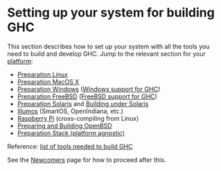 # Setting up your system for building GHC

This section describes how to set up your system with all the tools you need to build and develop GHC. Jump to the relevant section for your [platform](/ghc/ghc/wikis/platforms):

- [Preparation Linux](building/preparation/linux)
- [Preparation MacOS X](building/preparation/mac-osx)
- [Preparation Windows](building/preparation/windows) ([Windows support for GHC](windows-ghc))
- [Preparation FreeBSD](building/preparation/free-bsd) ([FreeBSD support for GHC](free-bsd-ghc))
- [Preparation Solaris](building/preparation/solaris) and [Building under Solaris](building/solaris)
- [Illumos](building/preparation/illumos) (SmartOS, OpenIndiana, etc.)
- [Raspberry Pi](building/preparation/raspberry-pi) (cross-compiling from Linux)
- [Preparing and Building OpenBSD](building/preparation/open-bsd)
- [Preparation Stack (platform agnostic)](building/preperation/stack)

Reference: [list of tools needed to build GHC](building/preparation/tools)

See the [Newcomers](/ghc/ghc/wikis/contributing#newcomers-to-ghc) page for how to proceed after this.